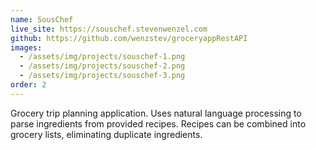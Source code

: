 ```yaml
---
name: SousChef
live_site: https://souschef.stevenwenzel.com
github: https://github.com/wenzstev/groceryappRestAPI
images:
  - /assets/img/projects/souschef-1.png
  - /assets/img/projects/souschef-2.png
  - /assets/img/projects/souschef-3.png
order: 2
---
```


Grocery trip planning application. Uses natural language processing to parse ingredients from provided recipes. Recipes can be combined into grocery lists, eliminating duplicate ingredients.
